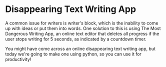 # Disappearing Text Writing App

A common issue for writers is writer's block, which is the inability to come up with ideas or put them into words. One solution to this is using The Most Dangerous Writing App, an online text editor that deletes all progress if the user stops writing for 5 seconds, as indicated by a countdown timer.

You might have come across an online disappearing text writing app, but today we're going to make one using python, so you can use it for productivity!
